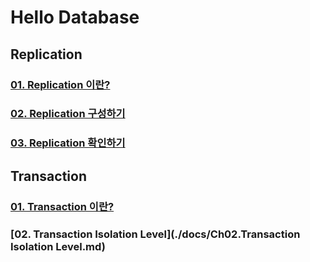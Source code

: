# Hello Database

## Replication

### [01. Replication 이란?](./docs/Ch01.Replication.md)

### [02. Replication 구성하기](./docs/Ch02.Replication구성하기.md)

### [03. Replication 확인하기](./docs/Ch03.Replication확인하기.md)

## Transaction

### [01. Transaction 이란?](./docs/Ch01.Transaction.md)

### [02. Transaction Isolation Level](./docs/Ch02.Transaction Isolation Level.md)

